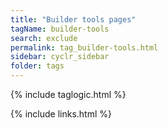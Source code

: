 ```yaml
---
title: "Builder tools pages"
tagName: builder-tools
search: exclude
permalink: tag_builder-tools.html
sidebar: cyclr_sidebar
folder: tags
---
```


{% include taglogic.html %}

{% include links.html %}
